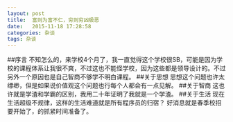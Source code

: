 ```yaml
---
layout: post
title:  富则为富不仁，穷则穷凶极恶
date:   2015-11-18 17:28:58
categories: 杂谈
tags: 杂谈
---
```

##序言
不知怎么的，来学校4个月了，我一直觉得这个学校很SB，可能是因为学校的课程体系让我很不爽，不过这也不能怪学校，因为这些都是领导设计的。不过另外一个原因也是自己智商不够学不明白课程。
##关于思想
思想这个问题也许太缥缈，但是如果说价值观这个问题也行每个人都会有一点见解。
##关于智商
这也许就是学渣和学霸的区别，我用二十年证明了我就是一个学渣。
##关于生活
现在生活超级不规律，这样的生活难道就是所有程序员的归宿？
好消息就是春季校招要开始了，的抓紧时间准备了。


